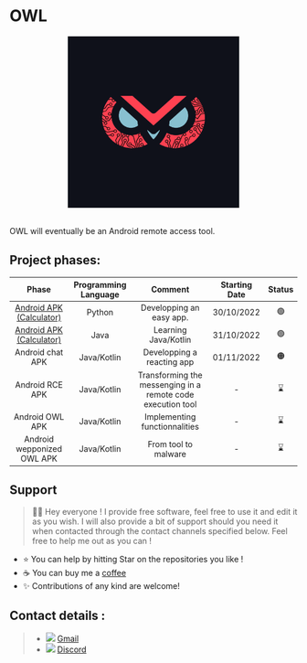 # OWL

<div align="center">
  <img src="Logo/OWL.png" height="300px">
</div>

##

OWL will eventually be an Android remote access tool.

## Project phases:

| Phase | Programming Language | Comment | Starting Date | Status |
| :-: | :-: | :-: | :-: | :-: |
| [Android APK (Calculator)](https://github.com/G4vr0ch3/OWL/tree/176251806a135763d58382e14d45e14652bae026) | Python | Developping an easy app. | 30/10/2022 | :green_circle: |
| [Android APK (Calculator)](https://github.com/G4vr0ch3/OWL/tree/2f957567811fe8ba51d5001710af5499c55d957f) | Java | Learning Java/Kotlin | 31/10/2022 | :green_circle: |
| Android chat APK | Java/Kotlin | Developping a reacting app | 01/11/2022 | :orange_circle: |
| Android RCE APK | Java/Kotlin | Transforming the messenging in a remote code execution tool | - | :hourglass: |
| Android OWL APK | Java/Kotlin | Implementing functionnalities | - | :hourglass: |
| Android wepponized OWL APK | Java/Kotlin | From tool to malware | - | :hourglass: |

## Support

> 👋🏼 Hey everyone ! I provide free software, feel free to use it and edit it as you wish. I will also provide a bit of support should you need it when contacted through the contact channels specified below. Feel free to help me out as you can !

- ⭐️ You can help by hitting Star on the repositories you like !
- ☕️ You can buy me a [coffee](https://www.paypal.com/paypalme/AReppelin)
- ✨ Contributions of any kind are welcome!


## Contact details :


> - <img href="mailto:gavrochebackups@gmail.com" src="https://upload.wikimedia.org/wikipedia/commons/thumb/7/7e/Gmail_icon_%282020%29.svg/2560px-Gmail_icon_%282020%29.svg.png" height="12"> [Gmail](mailto:gavrochebackups@gmail.com)
> - <img href="https://discordapp.com/users/Gavroche#2871" src="https://discord.com/assets/847541504914fd33810e70a0ea73177e.ico" height="12"> [Discord](https://discordapp.com/users/Gavroche#2871)

